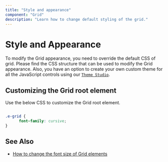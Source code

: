 ```yaml
---
title: "Style and appearance"
component: "Grid"
description: "Learn how to change default styling of the grid."
---
```


# Style and Appearance

To modify the Grid appearance, you need to override the default CSS of grid. Please find the CSS structure that can be used to modify the Grid appearance. Also, you have an option to create your own custom theme for all the JavaScript controls using our [`Theme Studio`](https://ej2.syncfusion.com/themestudio/?theme=material).

## Customizing the Grid root element

Use the below CSS to customize the Grid root element.

```css

.e-grid {
      font-family: cursive;
}

```

## See Also

* [How to change the font size of Grid elements](https://www.syncfusion.com/kb/11321/how-to-change-the-font-size-of-grid-elements)